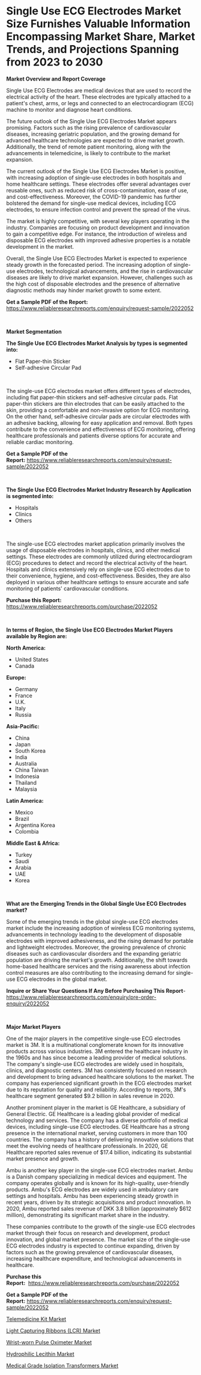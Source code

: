 <p><h1>Single Use ECG Electrodes Market Size Furnishes Valuable Information Encompassing Market Share, Market Trends, and Projections Spanning from 2023 to 2030</h1></p><p><strong>Market Overview and Report Coverage</strong></p>
<p><p>Single Use ECG Electrodes are medical devices that are used to record the electrical activity of the heart. These electrodes are typically attached to a patient's chest, arms, or legs and connected to an electrocardiogram (ECG) machine to monitor and diagnose heart conditions.</p><p>The future outlook of the Single Use ECG Electrodes Market appears promising. Factors such as the rising prevalence of cardiovascular diseases, increasing geriatric population, and the growing demand for advanced healthcare technologies are expected to drive market growth. Additionally, the trend of remote patient monitoring, along with the advancements in telemedicine, is likely to contribute to the market expansion.</p><p>The current outlook of the Single Use ECG Electrodes Market is positive, with increasing adoption of single-use electrodes in both hospitals and home healthcare settings. These electrodes offer several advantages over reusable ones, such as reduced risk of cross-contamination, ease of use, and cost-effectiveness. Moreover, the COVID-19 pandemic has further bolstered the demand for single-use medical devices, including ECG electrodes, to ensure infection control and prevent the spread of the virus.</p><p>The market is highly competitive, with several key players operating in the industry. Companies are focusing on product development and innovation to gain a competitive edge. For instance, the introduction of wireless and disposable ECG electrodes with improved adhesive properties is a notable development in the market.</p><p>Overall, the Single Use ECG Electrodes Market is expected to experience steady growth in the forecasted period. The increasing adoption of single-use electrodes, technological advancements, and the rise in cardiovascular diseases are likely to drive market expansion. However, challenges such as the high cost of disposable electrodes and the presence of alternative diagnostic methods may hinder market growth to some extent.</p></p>
<p><strong>Get a Sample PDF of the Report:</strong> <a href="https://www.reliableresearchreports.com/enquiry/request-sample/2022052">https://www.reliableresearchreports.com/enquiry/request-sample/2022052</a></p>
<p>&nbsp;</p>
<p><strong>Market Segmentation</strong></p>
<p><strong>The Single Use ECG Electrodes Market Analysis by types is segmented into:</strong></p>
<p><ul><li>Flat Paper-thin Sticker</li><li>Self-adhesive Circular Pad</li></ul></p>
<p>&nbsp;</p>
<p><p>The single-use ECG electrodes market offers different types of electrodes, including flat paper-thin stickers and self-adhesive circular pads. Flat paper-thin stickers are thin electrodes that can be easily attached to the skin, providing a comfortable and non-invasive option for ECG monitoring. On the other hand, self-adhesive circular pads are circular electrodes with an adhesive backing, allowing for easy application and removal. Both types contribute to the convenience and effectiveness of ECG monitoring, offering healthcare professionals and patients diverse options for accurate and reliable cardiac monitoring.</p></p>
<p><strong>Get a Sample PDF of the Report:</strong>&nbsp;<a href="https://www.reliableresearchreports.com/enquiry/request-sample/2022052">https://www.reliableresearchreports.com/enquiry/request-sample/2022052</a></p>
<p>&nbsp;</p>
<p><strong>The Single Use ECG Electrodes Market Industry Research by Application is segmented into:</strong></p>
<p><ul><li>Hospitals</li><li>Clinics</li><li>Others</li></ul></p>
<p>&nbsp;</p>
<p><p>The single-use ECG electrodes market application primarily involves the usage of disposable electrodes in hospitals, clinics, and other medical settings. These electrodes are commonly utilized during electrocardiogram (ECG) procedures to detect and record the electrical activity of the heart. Hospitals and clinics extensively rely on single-use ECG electrodes due to their convenience, hygiene, and cost-effectiveness. Besides, they are also deployed in various other healthcare settings to ensure accurate and safe monitoring of patients' cardiovascular conditions.</p></p>
<p><strong>Purchase this Report:</strong>&nbsp; <a href="https://www.reliableresearchreports.com/purchase/2022052">https://www.reliableresearchreports.com/purchase/2022052</a></p>
<p>&nbsp;</p>
<p><strong>In terms of Region, the Single Use ECG Electrodes Market Players available by Region are:</strong></p>
<p>
    <p> <strong> North America: </strong>
        <ul>
            <li>United States</li>
            <li>Canada</li>
        </ul>
        </p> 
    <p> <strong> Europe: </strong>
        <ul>
            <li>Germany</li>
            <li>France</li>
            <li>U.K.</li>
            <li>Italy</li>
            <li>Russia</li>
        </ul>
        </p> 
    <p> <strong> Asia-Pacific: </strong>
        <ul>
            <li>China</li>
            <li>Japan</li>
            <li>South Korea</li>
            <li>India</li>
            <li>Australia</li>
            <li>China Taiwan</li>
            <li>Indonesia</li>
            <li>Thailand</li>
            <li>Malaysia</li>
        </ul>
        </p> 
    <p> <strong> Latin America: </strong>
        <ul>
            <li>Mexico</li>
            <li>Brazil</li>
            <li>Argentina Korea</li>
            <li>Colombia</li>
        </ul>
        </p> 
    <p> <strong> Middle East & Africa: </strong>
        <ul>
            <li>Turkey</li>
            <li>Saudi</li>
            <li>Arabia</li>
            <li>UAE</li>
            <li>Korea</li>
        </ul>
    </p>
    </p>
<p>&nbsp;</p>
<p><strong>What are the Emerging Trends in the Global Single Use ECG Electrodes market?</strong></p>
<p><p>Some of the emerging trends in the global single-use ECG electrodes market include the increasing adoption of wireless ECG monitoring systems, advancements in technology leading to the development of disposable electrodes with improved adhesiveness, and the rising demand for portable and lightweight electrodes. Moreover, the growing prevalence of chronic diseases such as cardiovascular disorders and the expanding geriatric population are driving the market's growth. Additionally, the shift towards home-based healthcare services and the rising awareness about infection control measures are also contributing to the increasing demand for single-use ECG electrodes in the global market.</p></p>
<p><strong>Inquire or Share Your Questions If Any Before Purchasing This Report</strong>- <a href="https://www.reliableresearchreports.com/enquiry/pre-order-enquiry/2022052">https://www.reliableresearchreports.com/enquiry/pre-order-enquiry/2022052</a></p>
<p>&nbsp;</p>
<p><strong>Major Market Players</strong></p>
<p><p>One of the major players in the competitive single-use ECG electrodes market is 3M. It is a multinational conglomerate known for its innovative products across various industries. 3M entered the healthcare industry in the 1960s and has since become a leading provider of medical solutions. The company's single-use ECG electrodes are widely used in hospitals, clinics, and diagnostic centers. 3M has consistently focused on research and development to bring advanced healthcare solutions to the market. The company has experienced significant growth in the ECG electrodes market due to its reputation for quality and reliability. According to reports, 3M's healthcare segment generated $9.2 billion in sales revenue in 2020.</p><p>Another prominent player in the market is GE Healthcare, a subsidiary of General Electric. GE Healthcare is a leading global provider of medical technology and services. The company has a diverse portfolio of medical devices, including single-use ECG electrodes. GE Healthcare has a strong presence in the international market, serving customers in more than 100 countries. The company has a history of delivering innovative solutions that meet the evolving needs of healthcare professionals. In 2020, GE Healthcare reported sales revenue of $17.4 billion, indicating its substantial market presence and growth.</p><p>Ambu is another key player in the single-use ECG electrodes market. Ambu is a Danish company specializing in medical devices and equipment. The company operates globally and is known for its high-quality, user-friendly products. Ambu's ECG electrodes are widely used in ambulatory care settings and hospitals. Ambu has been experiencing steady growth in recent years, driven by its strategic acquisitions and product innovation. In 2020, Ambu reported sales revenue of DKK 3.8 billion (approximately $612 million), demonstrating its significant market share in the industry.</p><p>These companies contribute to the growth of the single-use ECG electrodes market through their focus on research and development, product innovation, and global market presence. The market size of the single-use ECG electrodes industry is expected to continue expanding, driven by factors such as the growing prevalence of cardiovascular diseases, increasing healthcare expenditure, and technological advancements in healthcare.</p></p>
<p><strong>Purchase this Report:</strong>&nbsp;&nbsp;<a href="https://www.reliableresearchreports.com/purchase/2022052">https://www.reliableresearchreports.com/purchase/2022052</a></p>
<p></p>
<p><strong>Get a Sample PDF of the Report:</strong>&nbsp;<a href="https://www.reliableresearchreports.com/enquiry/request-sample/2022052">https://www.reliableresearchreports.com/enquiry/request-sample/2022052</a></p>
<p><p><a href="https://github.com/CliffMedina6/Market-Research-Report-List-1/blob/main/telemedicine-kit-market.md">Telemedicine Kit Market</a></p><p><a href="https://medium.com/@frankpeters35/light-capturing-ribbons-lcr-market-competitive-analysis-market-trends-and-forecast-to-2030-9cf54a6a08c6">Light Capturing Ribbons (LCR) Market</a></p><p><a href="https://medium.com/@timothychapman46/wrist-worn-pulse-oximeter-market-outlook-industry-overview-and-forecast-2023-to-2030-22053ee962c8">Wrist-worn Pulse Oximeter Market</a></p><p><a href="https://medium.com/@prachi.reportprime/hydrophilic-lecithin-market-insight-market-trends-growth-forecasted-from-2023-to-2030-67615a4d50e1">Hydrophilic Lecithin Market</a></p><p><a href="https://github.com/PeterParrish5/Market-Research-Report-List-1/blob/main/medical-grade-isolation-transformers-market.md">Medical Grade Isolation Transformers Market</a></p></p>